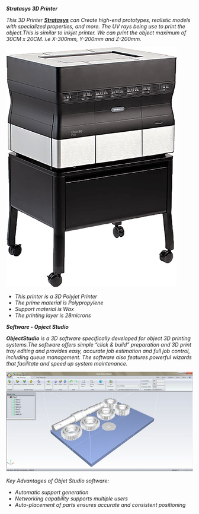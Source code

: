 ***Stratasys 3D Printer*** 

*This 3D Printer [**Stratasys**](https://www.stratasys.com/3d-printers/objet30-pro) can  Create high-end prototypes, realistic models with specialized properties, and more. The UV rays being use to print the object.This is similar to inkjet printer. We can print the object maximum of 30CM x 20CM. i.e X-300mm, Y-200mm and Z-200mm.*

![stratasys](/img/stratasys.jpg)

- *This printer is a 3D Polyjet Printer*
- *The prime material is Polypropylene*
- *Support material is Wax*
- *The printing layer is 28microns*

***Software - Opject Studio***      

***ObjectStudio** is a 3D software specifically developed for object 3D printing systems.The software offers simple “click & build” preparation and 3D print tray editing and provides easy, accurate job estimation and full job control, including queue management. The software also features powerful wizards that facilitate and speed up system maintenance.*

![object3d](/img/object3d.jpg)

*Key Advantages of Objet Studio software:*

- *Automatic support generation*    
- *Networking capability supports multiple users*   
- *Auto-placement of parts ensures accurate and consistent positioning*  








